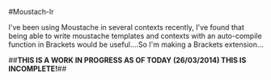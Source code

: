 #Moustach-lr

I've been using Moustache in several contexts recently, I've found that being able to write moustache templates and contexts with an auto-compile function in Brackets would be useful....So I'm making a Brackets extension...


##**THIS IS A WORK IN PROGRESS AS OF TODAY (26/03/2014) THIS IS INCOMPLETE!**##

